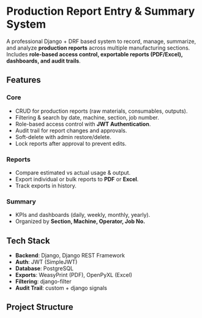 # Production Report Entry & Summary System

A professional Django + DRF based system to record, manage, summarize, and analyze **production reports** across multiple manufacturing sections.  
Includes **role-based access control, exportable reports (PDF/Excel), dashboards, and audit trails**.

## Features

### Core
- CRUD for production reports (raw materials, consumables, outputs).
- Filtering & search by date, machine, section, job number.
- Role-based access control with **JWT Authentication**.
- Audit trail for report changes and approvals.
- Soft-delete with admin restore/delete.
- Lock reports after approval to prevent edits.

### Reports
- Compare estimated vs actual usage & output.
- Export individual or bulk reports to **PDF** or **Excel**.
- Track exports in history.

### Summary
- KPIs and dashboards (daily, weekly, monthly, yearly).
- Organized by **Section, Machine, Operator, Job No.**


## Tech Stack

- **Backend**: Django, Django REST Framework
- **Auth**: JWT (SimpleJWT)
- **Database**: PostgreSQL
- **Exports**: WeasyPrint (PDF), OpenPyXL (Excel)
- **Filtering**: django-filter
- **Audit Trail**: custom + django signals


## Project Structure

